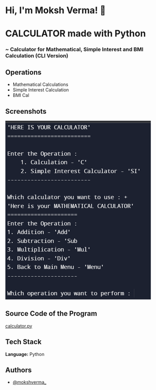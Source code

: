
# Hi, I'm Moksh Verma! 👋


# CALCULATOR made with Python

### ~ Calculator for Mathematical, Simple Interest and BMI Calculation (CLI Version)


## Operations

- Mathematical Calculations
- Simple Interest Calculation
- BMI Cal


## Screenshots

![Program Working](https://github.com/mokshverma-dev/calculator/blob/main/screenshot.png)

##  Source Code of the Program

[calculator.py](https://github.com/mokshverma-dev/calculator/blob/main/calculator.py)

## Tech Stack

**Language:** Python


## Authors

- [@mokshverma_](https://www.instagram.com/mokshverma_/)

